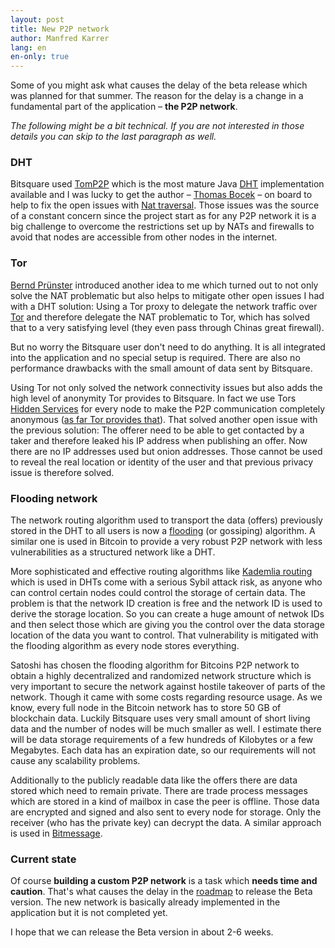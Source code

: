 ```yaml
---
layout: post
title: New P2P network
author: Manfred Karrer
lang: en
en-only: true
---
```

Some of you might ask what causes the delay of the beta release which was planned for that summer.
The reason for the delay is a change in a fundamental part of the application – **the P2P network**.

_The following might be a bit technical. If you are not interested in those details you can skip to the last paragraph as well._

### DHT

Bitsquare used [TomP2P][1] which is the most mature Java [DHT][2] implementation available and I was lucky to get the author – [Thomas Bocek][3] – on board to help to fix the open issues with [Nat traversal][4].
Those issues was the source of a constant concern since the project start as for any P2P network it is a big challenge to overcome the restrictions set up by NATs and firewalls to avoid that nodes are accessible from other nodes in the internet.

### Tor

[Bernd Prünster][5] introduced another idea to me which turned out to not only solve the NAT problematic but also helps to mitigate other open issues I had with a DHT solution: Using a Tor proxy to delegate the network traffic over [Tor][6] and therefore delegate the NAT problematic to Tor, which has solved that to a very satisfying level (they even pass through Chinas great firewall).

But no worry the Bitsquare user don't need to do anything. It is all integrated into the application and no special setup is required. There are also no performance drawbacks with the small amount of data sent by Bitsquare.

Using Tor not only solved the network connectivity issues but also adds the high level of anonymity Tor provides to Bitsquare. In fact we use Tors [Hidden Services][7] for every node to make the P2P communication completely anonymous ([as far Tor provides that][8]).
That solved another open issue with the previous solution: The offerer need to be able to get contacted by a taker and therefore leaked his IP address when publishing an offer.
Now there are no IP addresses used but onion addresses. Those cannot be used to reveal the real location or identity of the user and that previous privacy issue is therefore solved.

### Flooding network

The network routing algorithm used to transport the data (offers) previously stored in the DHT to all users is now a [flooding][9] (or gossiping) algorithm. A similar one is used in Bitcoin to provide a very robust P2P network with less vulnerabilities as a structured network like a DHT.

More sophisticated and effective routing algorithms like [Kademlia routing][10] which is used in DHTs come with a serious Sybil attack risk, as anyone who can control certain nodes could control the storage of certain data. The problem is that the network ID creation is free and the network ID is used to derive the storage location. So  you can create a huge amount of netwok IDs and then select those which are giving you the control over the data storage location of the data you want to control.
That vulnerability is mitigated with the flooding algorithm as every node stores everything.

Satoshi has chosen the flooding algorithm for Bitcoins P2P network to obtain a highly decentralized and randomized network structure which is very important to secure the network against hostile takeover of parts of the network.
Though it came with some costs regarding resource usage. As we know, every full node in the Bitcoin network has to store 50 GB of blockchain data.
Luckily Bitsquare uses very small amount of short living data and the number of nodes will be much smaller as well. I estimate there will be data storage requirements of a few hundreds of Kilobytes or a few Megabytes. Each data has an expiration date, so our requirements will not cause any scalability problems.

Additionally to the publicly readable data like the offers there are data stored which need to remain private. There are trade process messages which are stored in a kind of mailbox in case the peer is offline. Those data are encrypted and signed and also sent to every node for storage. Only the receiver (who has the private key) can decrypt the data. A similar approach is used in [Bitmessage][11].

### Current state

Of course **building a custom P2P network** is a task which **needs time and caution**. That's what causes the delay in the [roadmap][12] to release the Beta version.
The new network is basically already implemented in the application but it is not completed yet.

I hope that we can release the Beta version in about 2-6 weeks.

[1]: http://tomp2p.net/
[2]: https://en.wikipedia.org/wiki/Distributed_hash_table
[3]: http://www.csg.uzh.ch/staff/bocek.html
[4]: https://en.wikipedia.org/wiki/NAT_traversal
[5]: https://github.com/JesusMcCloud
[6]: https://www.torproject.org/
[7]: https://www.torproject.org/docs/hidden-services.html.en
[8]: https://www.torproject.org/docs/faq.html.en#AttacksOnOnionRouting
[9]: https://en.wikipedia.org/wiki/Flooding_%28computer_networking%29
[10]: https://en.wikipedia.org/wiki/Kademlia
[11]: https://bitmessage.org/
[12]: /roadmap/
